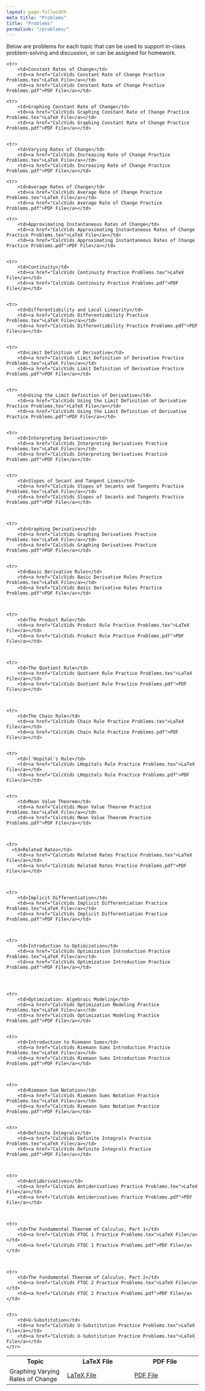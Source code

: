 ```yaml
---
layout: page-fullwidth
meta title: "Problems"
title: "Problems"
permalink: "/problems/"
---
```


Below are problems for each topic that can be used to support in-class problem-solving and discussion, or can be assigned for homework.

<table>
	<tr>
		<th width="30%">Topic</th>
		<th width="35%">LaTeX File</th>
		<th width="35%">PDF File</th>
		</tr>

	<tr>
		<td>Constant Rates of Change</td>
		<td><a href="CalcVids Constant Rate of Change Practice Problems.tex">LaTeX File</a></td>
		<td><a href="CalcVids Constant Rate of Change Practice Problems.pdf">PDF File</a></td>

	<tr>
		<td>Graphing Constant Rate of Change</td>
		<td><a href="CalcVids Graphing Constant Rate of Change Practice Problems.tex">LaTeX File</a></td>
		<td><a href="CalcVids Graphing Constant Rate of Change Practice Problems.pdf">PDF File</a></td>


	<tr>
		<td>Varying Rates of Change</td>
		<td><a href="CalcVids Increasing Rate of Change Practice Problems.tex">LaTeX File</a></td>
		<td><a href="CalcVids Increasing Rate of Change Practice Problems.pdf">PDF File</a></td>


  <tr>
		<td>Graphing Varying Rates of Change</td>
		<td><a href="CalcVids Graphing Increasing Rate of Change Practice Problems.tex">LaTeX File</a></td>
		<td><a href="CalcVids Graphing Increasing Rate of Change Practice Problems.pdf">PDF File</a></td>

	<tr>
		<td>Average Rates of Change</td>
		<td><a href="CalcVids Average Rate of Change Practice Problems.tex">LaTeX File</a></td>
		<td><a href="CalcVids Average Rate of Change Practice Problems.pdf">PDF File</a></td>

	<tr>
		<td>Approximating Instantaneous Rates of Change</td>
		<td><a href="CalcVids Approximating Instantaneous Rates of Change Practice Problems.tex">LaTeX File</a></td>
		<td><a href="CalcVids Approximating Instantaneous Rates of Change Practice Problems.pdf">PDF File</a></td>


	<tr>
		<td>Continuity</td>
		<td><a href="CalcVids Continuity Practice Problems.tex">LaTeX File</a></td>
		<td><a href="CalcVids Continuity Practice Problems.pdf">PDF File</a></td>


	<tr>
		<td>Differentiability and Local Linearity</td>
		<td><a href="CalcVids Differentiability Practice Problems.tex">LaTeX File</a></td>
		<td><a href="CalcVids Differentiability Practice Problems.pdf">PDF File</a></td>


	<tr>
		<td>Limit Definition of Derivative</td>
		<td><a href="CalcVids Limit Definition of Derivative Practice Problems.tex">LaTeX File</a></td>
		<td><a href="CalcVids Limit Definition of Derivative Practice Problems.pdf">PDF File</a></td>


	<tr>
		<td>Using the Limit Definition of Derivative</td>
		<td><a href="CalcVids Using the Limit Definition of Derivative Practice Problems.tex">LaTeX File</a></td>
		<td><a href="CalcVids Using the Limit Definition of Derivative Practice Problems.pdf">PDF File</a></td>


	<tr>
		<td>Interpreting Derivatives</td>
		<td><a href="CalcVids Interpreting Derivatives Practice Problems.tex">LaTeX File</a></td>
		<td><a href="CalcVids Interpreting Derivatives Practice Problems.pdf">PDF File</a></td>


	<tr>
		<td>Slopes of Secant and Tangent Lines</td>
		<td><a href="CalcVids Slopes of Secants and Tangents Practice Problems.tex">LaTeX File</a></td>
		<td><a href="CalcVids Slopes of Secants and Tangents Practice Problems.pdf">PDF File</a></td>



	<tr>
		<td>Graphing Derivatives</td>
		<td><a href="CalcVids Graphing Derivatives Practice Problems.tex">LaTeX File</a></td>
		<td><a href="CalcVids Graphing Derivatives Practice Problems.pdf">PDF File</a></td>


	<tr>
		<td>Basic Derivative Rules</td>
		<td><a href="CalcVids Basic Derivative Rules Practice Problems.tex">LaTeX File</a></td>
		<td><a href="CalcVids Basic Derivative Rules Practice Problems.pdf">PDF File</a></td>



	<tr>
		<td>The Product Rule</td>
		<td><a href="CalcVids Product Rule Practice Problems.tex">LaTeX File</a></td>
		<td><a href="CalcVids Product Rule Practice Problems.pdf">PDF File</a></td>



	<tr>
		<td>The Quotient Rule</td>
		<td><a href="CalcVids Quotient Rule Practice Problems.tex">LaTeX File</a></td>
		<td><a href="CalcVids Quotient Rule Practice Problems.pdf">PDF File</a></td>



	<tr>
		<td>The Chain Rule</td>
		<td><a href="CalcVids Chain Rule Practice Problems.tex">LaTeX File</a></td>
		<td><a href="CalcVids Chain Rule Practice Problems.pdf">PDF File</a></td>


	<tr>
		<td>l'Hopital's Rule</td>
		<td><a href="CalcVids LHopitals Rule Practice Problems.tex">LaTeX File</a></td>
		<td><a href="CalcVids LHopitals Rule Practice Problems.pdf">PDF File</a></td>


	<tr>
		<td>Mean Value Theorem</td>
		<td><a href="CalcVids Mean Value Theorem Practice Problems.tex">LaTeX File</a></td>
		<td><a href="CalcVids Mean Value Theorem Practice Problems.pdf">PDF File</a></td>



	<tr>
	  <td>Related Rates</td>
		<td><a href="CalcVids Related Rates Practice Problems.tex">LaTeX File</a></td>
		<td><a href="CalcVids Related Rates Practice Problems.pdf">PDF File</a></td>



	<tr>
		<td>Implicit Differentiation</td>
		<td><a href="CalcVids Implicit Differentiation Practice Problems.tex">LaTeX File</a></td>
		<td><a href="CalcVids Implicit Differentiation Practice Problems.pdf">PDF File</a></td>



	<tr>
		<td>Introduction to Optimization</td>
		<td><a href="CalcVids Optimization Introduction Practice Problems.tex">LaTeX File</a></td>
		<td><a href="CalcVids Optimization Introduction Practice Problems.pdf">PDF File</a></td>




	<tr>
		<td>Optimization: Algebraic Modeling</td>
		<td><a href="CalcVids Optimization Modeling Practice Problems.tex">LaTeX File</a></td>
		<td><a href="CalcVids Optimization Modeling Practice Problems.pdf">PDF File</a></td>


	<tr>
		<td>Introduction to Riemann Sums</td>
		<td><a href="CalcVids Riemann Sums Introduction Practice Problems.tex">LaTeX File</a></td>
		<td><a href="CalcVids Riemann Sums Introduction Practice Problems.pdf">PDF File</a></td>



	<tr>
		<td>Riemann Sum Notation</td>
		<td><a href="CalcVids Riemann Sums Notation Practice Problems.tex">LaTeX File</a></td>
		<td><a href="CalcVids Riemann Sums Notation Practice Problems.pdf">PDF File</a></td>


	<tr>
		<td>Definite Integrals</td>
		<td><a href="CalcVids Definite Integrals Practice Problems.tex">LaTeX File</a></td>
		<td><a href="CalcVids Definite Integrals Practice Problems.pdf">PDF File</a></td>



	<tr>
		<td>Antiderivatives</td>
		<td><a href="CalcVids Antiderivatives Practice Problems.tex">LaTeX File</a></td>
		<td><a href="CalcVids Antiderivatives Practice Problems.pdf">PDF File</a></td>



	<tr>
		<td>The Fundamental Theorem of Calculus, Part 1</td>
		<td><a href="CalcVids FTOC 1 Practice Problems.tex">LaTeX File</a></td>
		<td><a href="CalcVids FTOC 1 Practice Problems.pdf">PDF File</a></td>



	<tr>
		<td>The Fundamental Theorem of Calculus, Part 2</td>
		<td><a href="CalcVids FTOC 2 Practice Problems.tex">LaTeX File</a></td>
		<td><a href="CalcVids FTOC 2 Practice Problems.pdf">PDF File</a></td>


	<tr>
		<td>U-Substitution</td>
		<td><a href="CalcVids U-Substitution Practice Problems.tex">LaTeX File</a></td>
		<td><a href="CalcVids U-Substitution Practice Problems.tex">LaTeX File</a></td>
	</tr>
</table>